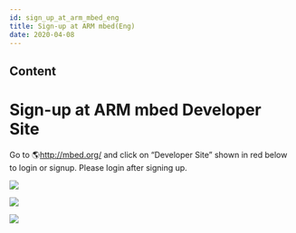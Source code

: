 ```yaml
---
id: sign_up_at_arm_mbed_eng
title: Sign-up at ARM mbed(Eng)
date: 2020-04-08
---
```



## Content
# Sign-up at ARM mbed Developer Site

Go to 🌎<http://mbed.org/> and click on “Developer Site” shown in red
below to login or signup. Please login after signing up.

![](/products/wizwiki_mbed_kit/kit_kr/100_mbed_org.png)

![](/products/wizwiki_mbed_kit/kit_kr/101_login_signup.png)

![](/products/wizwiki_mbed_kit/kit_kr/tutorial_kr/101a_login_screen.png)
